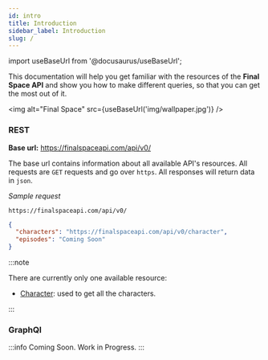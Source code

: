 ```yaml
---
id: intro
title: Introduction
sidebar_label: Introduction
slug: /
---
```

import useBaseUrl from '@docusaurus/useBaseUrl';

This documentation will help you get familiar with the resources of the **Final Space API** and show you how to make different queries, so that you can get the most out of it.

<img alt="Final Space" src={useBaseUrl('img/wallpaper.jpg')} />

### REST
**Base url:** https://finalspaceapi.com/api/v0/

The base url contains information about all available API's resources.
All requests are `GET` requests and go over `https`. All responses will return data in `json`.

*Sample request*

```
https://finalspaceapi.com/api/v0/
```

```json
{
  "characters": "https://finalspaceapi.com/api/v0/character",
  "episodes": "Coming Soon"
}
```


:::note


There are currently only one available resource:
- [Character](/docs/character): used to get all the characters.

:::

### GraphQl

:::info
Coming Soon. Work in Progress.
:::